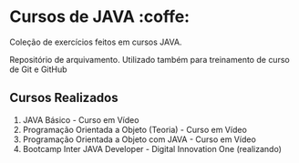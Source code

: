 # Cursos de JAVA  :coffe:

Coleção de exercícios feitos em cursos JAVA.

Repositório de arquivamento. Utilizado também para treinamento de curso de Git e GitHub

## Cursos Realizados
1. JAVA Básico - Curso em Vídeo
2. Programação Orientada a Objeto (Teoria) - Curso em Vídeo
3. Programação Orientada a Objeto com JAVA - Curso em Vídeo
4. Bootcamp Inter JAVA Developer - Digital Innovation One (realizando)
